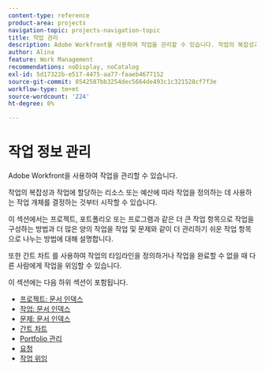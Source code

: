 ```yaml
---
content-type: reference
product-area: projects
navigation-topic: projects-navigation-topic
title: 작업 관리
description: Adobe Workfront을 사용하여 작업을 관리할 수 있습니다. 작업의 복잡성과 작업에 할당하는 리소스 또는 예산에 따라 작업을 정의하는 데 사용하는 작업 개체를 결정하는 것부터 시작할 수 있습니다. 이 섹션에서는 프로젝트, 포트폴리오 또는 프로그램과 같은 더 큰 작업 항목으로 작업을 구성하는 방법과 더 많은 양의 작업을 작업 및 문제와 같이 더 관리하기 쉬운 작업 항목으로 나누는 방법에 대해 설명합니다. 또한 간트 차트 를 사용하여 작업의 타임라인을 정의하거나 작업을 완료할 수 없을 때 다른 사람에게 작업을 위임할 수 있습니다.
author: Alina
feature: Work Management
recommendations: noDisplay, noCatalog
exl-id: 5d17322b-e517-4475-aa77-faaeb4677152
source-git-commit: 0542587bb3254dec5664de493c1c321528cf7f3e
workflow-type: tm+mt
source-wordcount: '224'
ht-degree: 0%

---
```


# 작업 정보 관리

Adobe Workfront을 사용하여 작업을 관리할 수 있습니다.

작업의 복잡성과 작업에 할당하는 리소스 또는 예산에 따라 작업을 정의하는 데 사용하는 작업 개체를 결정하는 것부터 시작할 수 있습니다.

이 섹션에서는 프로젝트, 포트폴리오 또는 프로그램과 같은 더 큰 작업 항목으로 작업을 구성하는 방법과 더 많은 양의 작업을 작업 및 문제와 같이 더 관리하기 쉬운 작업 항목으로 나누는 방법에 대해 설명합니다.

또한 간트 차트 를 사용하여 작업의 타임라인을 정의하거나 작업을 완료할 수 없을 때 다른 사람에게 작업을 위임할 수 있습니다.

이 섹션에는 다음 하위 섹션이 포함됩니다.

* [프로젝트: 문서 인덱스](../manage-work/projects/projects-overview.md)
* [작업: 문서 인덱스](../manage-work/tasks/tasks-overview.md)
* [문제: 문서 인덱스](../manage-work/issues/issues-overview.md)
* [간트 차트](../manage-work/gantt-chart/the-gantt-chart.md)
* [Portfolio 관리](../manage-work/portfolios/portfolio-management-overview.md)
* [요청](../manage-work/requests/requests-overview.md)
* [작업 위임](../manage-work/delegate-work/delegate-work.md)
